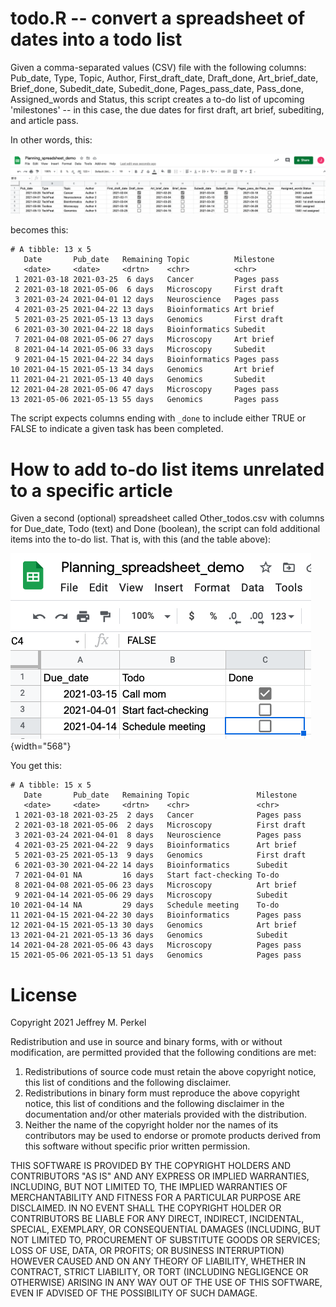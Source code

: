 # todo.R -- convert a spreadsheet of dates into a todo list

Given a comma-separated values (CSV) file with the following columns: Pub_date, Type, Topic, Author, First_draft_date, Draft_done, Art_brief_date, Brief_done, Subedit_date, Subedit_done, Pages_pass_date, Pass_done, Assigned_words and Status, this script creates a to-do list of upcoming 'milestones' -- in this case, the due dates for first draft, art brief, subediting, and article pass.

In other words, this:

![](spreadsheet_demo.png)

becomes this:

    # A tibble: 13 x 5
       Date       Pub_date   Remaining Topic          Milestone  
       <date>     <date>     <drtn>    <chr>          <chr>      
     1 2021-03-18 2021-03-25  6 days   Cancer         Pages pass 
     2 2021-03-18 2021-05-06  6 days   Microscopy     First draft
     3 2021-03-24 2021-04-01 12 days   Neuroscience   Pages pass 
     4 2021-03-25 2021-04-22 13 days   Bioinformatics Art brief  
     5 2021-03-25 2021-05-13 13 days   Genomics       First draft
     6 2021-03-30 2021-04-22 18 days   Bioinformatics Subedit    
     7 2021-04-08 2021-05-06 27 days   Microscopy     Art brief  
     8 2021-04-14 2021-05-06 33 days   Microscopy     Subedit    
     9 2021-04-15 2021-04-22 34 days   Bioinformatics Pages pass 
    10 2021-04-15 2021-05-13 34 days   Genomics       Art brief  
    11 2021-04-21 2021-05-13 40 days   Genomics       Subedit    
    12 2021-04-28 2021-05-06 47 days   Microscopy     Pages pass 
    13 2021-05-06 2021-05-13 55 days   Genomics       Pages pass 

The script expects columns ending with `_done` to include either TRUE or FALSE to indicate a given task has been completed.

# How to add to-do list items unrelated to a specific article

Given a second (optional) spreadsheet called Other_todos.csv with columns for Due_date, Todo (text) and Done (boolean), the script can fold additional items into the to-do list. That is, with this (and the table above):

![](spreadsheet_with_extra_todos.png){width="568"}

You get this:

    # A tibble: 15 x 5
       Date       Pub_date   Remaining Topic               Milestone  
       <date>     <date>     <drtn>    <chr>               <chr>      
     1 2021-03-18 2021-03-25  2 days   Cancer              Pages pass 
     2 2021-03-18 2021-05-06  2 days   Microscopy          First draft
     3 2021-03-24 2021-04-01  8 days   Neuroscience        Pages pass 
     4 2021-03-25 2021-04-22  9 days   Bioinformatics      Art brief  
     5 2021-03-25 2021-05-13  9 days   Genomics            First draft
     6 2021-03-30 2021-04-22 14 days   Bioinformatics      Subedit    
     7 2021-04-01 NA         16 days   Start fact-checking To-do      
     8 2021-04-08 2021-05-06 23 days   Microscopy          Art brief  
     9 2021-04-14 2021-05-06 29 days   Microscopy          Subedit    
    10 2021-04-14 NA         29 days   Schedule meeting    To-do      
    11 2021-04-15 2021-04-22 30 days   Bioinformatics      Pages pass 
    12 2021-04-15 2021-05-13 30 days   Genomics            Art brief  
    13 2021-04-21 2021-05-13 36 days   Genomics            Subedit    
    14 2021-04-28 2021-05-06 43 days   Microscopy          Pages pass 
    15 2021-05-06 2021-05-13 51 days   Genomics            Pages pass 

# License

Copyright 2021 Jeffrey M. Perkel

Redistribution and use in source and binary forms, with or without modification, are permitted provided that the following conditions are met:

1.  Redistributions of source code must retain the above copyright notice, this list of conditions and the following disclaimer.
2.  Redistributions in binary form must reproduce the above copyright notice, this list of conditions and the following disclaimer in the documentation and/or other materials provided with the distribution.
3.  Neither the name of the copyright holder nor the names of its contributors may be used to endorse or promote products derived from this software without specific prior written permission.

THIS SOFTWARE IS PROVIDED BY THE COPYRIGHT HOLDERS AND CONTRIBUTORS "AS IS" AND ANY EXPRESS OR IMPLIED WARRANTIES, INCLUDING, BUT NOT LIMITED TO, THE IMPLIED WARRANTIES OF MERCHANTABILITY AND FITNESS FOR A PARTICULAR PURPOSE ARE DISCLAIMED. IN NO EVENT SHALL THE COPYRIGHT HOLDER OR CONTRIBUTORS BE LIABLE FOR ANY DIRECT, INDIRECT, INCIDENTAL, SPECIAL, EXEMPLARY, OR CONSEQUENTIAL DAMAGES (INCLUDING, BUT NOT LIMITED TO, PROCUREMENT OF SUBSTITUTE GOODS OR SERVICES; LOSS OF USE, DATA, OR PROFITS; OR BUSINESS INTERRUPTION) HOWEVER CAUSED AND ON ANY THEORY OF LIABILITY, WHETHER IN CONTRACT, STRICT LIABILITY, OR TORT (INCLUDING NEGLIGENCE OR OTHERWISE) ARISING IN ANY WAY OUT OF THE USE OF THIS SOFTWARE, EVEN IF ADVISED OF THE POSSIBILITY OF SUCH DAMAGE.
